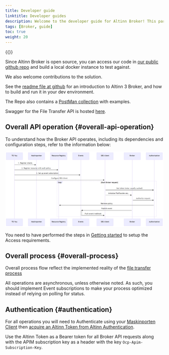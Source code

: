 ```yaml
---
title: Developer guide
linktitle: Developer guides
description: Welcome to the developer guide for Altinn Broker! This part of the documentation will help you to get started using Altinn Broker, and how to best exploit the platform. Be aware that the documentation is still a work-in-progress, and that some sections are in a partial or incomplete state.
tags: [Broker, guide]
toc: true
weight: 20
---
```


{{<children />}}

Since Altinn Broker is open source, you can access our code in [our public github repo](https://github.com/Altinn/altinn-broker) and build a local docker instance to test against.

We also welcome contributions to the solution.

See the [readme file at github](https://github.com/Altinn/altinn-broker/blob/main/README.md) for an introduction to Altinn 3 Broker, and how to build and run it in your dev environment.

The Repo also contains a [PostMan collection](https://github.com/Altinn/altinn-broker/blob/main/altinn-broker-postman-collection.json) with examples.

Swagger for the File Transfer API is hosted [here](/api/broker/spec/).

## Overall API operation {#overall-api-operation}

To understand how the Broker API operates, including its dependencies and configuration steps, refer to the information below:

![Altinn Broker Setup Sequence](Altinn-broker-setup-sequence.png "Altinn-broker-setup-sequence")

You need to have performed the steps in [Getting started](../../getting-started/) to setup the Access requirements.

## Overall process {#overall-process}

Overall process flow reflect the implemented reality of the [file transfer process](../../explanation/basic-concepts/#file-transfer-process-states)

All operations are asynchronous, unless otherwise noted.
As such, you should implement Event subscriptions to make your process optimized instead of relying on polling for status.

## Authentication {#authentication}

For all operations you will need to Authenticate using your [Maskinporten Client](https://docs.digdir.no/docs/Maskinporten/maskinporten_guide_apikonsument.html)
then [acquire an Altinn Token from Altinn Authentication](https://docs.altinn.studio/authorization/getting-started/authentication/#exchange-a-jwt-token-from-an-external-token-provider).

Use the Altinn Token as a Bearer token for all Broker API requests along with the APIM subscription key as a header with the key `Ocp-Apim-Subscription-Key`.

